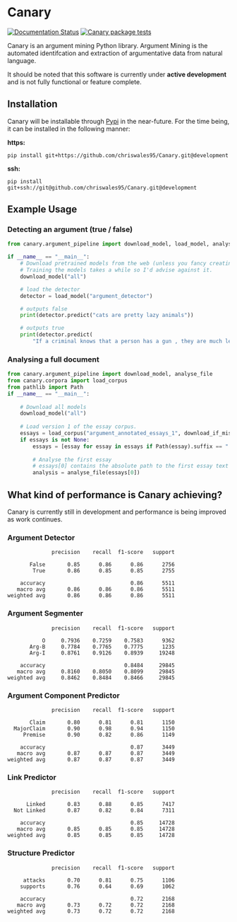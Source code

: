 # Canary

[![Documentation Status](https://readthedocs.org/projects/canary-am/badge/?version=latest)](https://canary-am.readthedocs.io/en/latest/?badge=latest)
[![Canary package tests](https://github.com/chriswales95/Canary/actions/workflows/python-unit-tests.yml/badge.svg?branch=development)](https://github.com/chriswales95/Canary/actions/workflows/python-unit-tests.yml)

Canary is an argument mining Python library. Argument Mining is the automated identifcation and extraction of
argumentative data from natural language.

It should be noted that this software is currently under **active development** and is not fully functional or feature
complete.

## Installation

Canary will be installable through [Pypi](https://pypi.org) in the near-future. For the time being, it can be installed
in the following manner:

**https:**

```commandline
pip install git+https://github.com/chriswales95/Canary.git@development
```

**ssh:**

```commandline
pip install git+ssh://git@github.com/chriswales95/Canary.git@development
```

## Example Usage

### Detecting an argument (true / false)

```python
from canary.argument_pipeline import download_model, load_model, analyse_file

if __name__ == "__main__":
    # Download pretrained models from the web (unless you fancy creating them yourself)
    # Training the models takes a while so I'd advise against it.
    download_model("all")

    # load the detector
    detector = load_model("argument_detector")

    # outputs false
    print(detector.predict("cats are pretty lazy animals"))

    # outputs true
    print(detector.predict(
        "If a criminal knows that a person has a gun , they are much less likely to attempt a crime ."))
```

### Analysing a full document

```python
from canary.argument_pipeline import download_model, analyse_file
from canary.corpora import load_corpus
from pathlib import Path
if __name__ == "__main__":
    
    # Download all models
    download_model("all")
    
    # Load version 1 of the essay corpus. 
    essays = load_corpus("argument_annotated_essays_1", download_if_missing=True)
    if essays is not None:
        essays = [essay for essay in essays if Path(essay).suffix == ".txt"]
    
        # Analyse the first essay
        # essays[0] contains the absolute path to the first essay text file
        analysis = analyse_file(essays[0])
```

## What kind of performance is Canary achieving?

Canary is currently still in development and performance is being improved as work continues.

### Argument Detector

                  precision    recall  f1-score   support
    
           False       0.85      0.86      0.86      2756
            True       0.86      0.85      0.85      2755
    
        accuracy                           0.86      5511
       macro avg       0.86      0.86      0.86      5511
    weighted avg       0.86      0.86      0.86      5511





### Argument Segmenter

                  precision    recall  f1-score   support
    
               O     0.7936    0.7259    0.7583      9362
           Arg-B     0.7784    0.7765    0.7775      1235
           Arg-I     0.8761    0.9126    0.8939     19248
    
        accuracy                         0.8484     29845
       macro avg     0.8160    0.8050    0.8099     29845
    weighted avg     0.8462    0.8484    0.8466     29845


### Argument Component Predictor

                  precision    recall  f1-score   support
    
           Claim       0.80      0.81      0.81      1150
      MajorClaim       0.90      0.98      0.94      1150
         Premise       0.90      0.82      0.86      1149
    
        accuracy                           0.87      3449
       macro avg       0.87      0.87      0.87      3449
    weighted avg       0.87      0.87      0.87      3449

### Link Predictor

                  precision    recall  f1-score   support
    
          Linked       0.83      0.88      0.85      7417
      Not Linked       0.87      0.82      0.84      7311
    
        accuracy                           0.85     14728
       macro avg       0.85      0.85      0.85     14728
    weighted avg       0.85      0.85      0.85     14728


### Structure Predictor

                  precision    recall  f1-score   support
    
         attacks       0.70      0.81      0.75      1106
        supports       0.76      0.64      0.69      1062
    
        accuracy                           0.72      2168
       macro avg       0.73      0.72      0.72      2168
    weighted avg       0.73      0.72      0.72      2168
